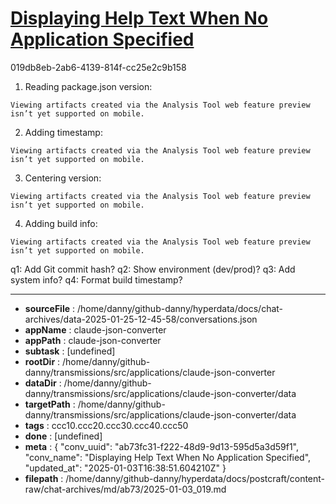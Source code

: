 # [Displaying Help Text When No Application Specified](https://claude.ai/chat/ab73fc31-f222-48d9-9d13-595d5a3d59f1)

019db8eb-2ab6-4139-814f-cc25e2c9b158

 1. Reading package.json version:
```
Viewing artifacts created via the Analysis Tool web feature preview isn’t yet supported on mobile.
```



2. Adding timestamp:
```
Viewing artifacts created via the Analysis Tool web feature preview isn’t yet supported on mobile.
```





3. Centering version:
```
Viewing artifacts created via the Analysis Tool web feature preview isn’t yet supported on mobile.
```





4. Adding build info:
```
Viewing artifacts created via the Analysis Tool web feature preview isn’t yet supported on mobile.
```





q1: Add Git commit hash?
q2: Show environment (dev/prod)?
q3: Add system info?
q4: Format build timestamp?

---

* **sourceFile** : /home/danny/github-danny/hyperdata/docs/chat-archives/data-2025-01-25-12-45-58/conversations.json
* **appName** : claude-json-converter
* **appPath** : claude-json-converter
* **subtask** : [undefined]
* **rootDir** : /home/danny/github-danny/transmissions/src/applications/claude-json-converter
* **dataDir** : /home/danny/github-danny/transmissions/src/applications/claude-json-converter/data
* **targetPath** : /home/danny/github-danny/transmissions/src/applications/claude-json-converter/data
* **tags** : ccc10.ccc20.ccc30.ccc40.ccc50
* **done** : [undefined]
* **meta** : {
  "conv_uuid": "ab73fc31-f222-48d9-9d13-595d5a3d59f1",
  "conv_name": "Displaying Help Text When No Application Specified",
  "updated_at": "2025-01-03T16:38:51.604210Z"
}
* **filepath** : /home/danny/github-danny/hyperdata/docs/postcraft/content-raw/chat-archives/md/ab73/2025-01-03_019.md